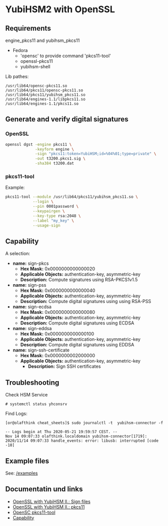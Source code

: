YubiHSM2 with OpenSSL
=====================

Requirements
------------

engine_pkcs11 and yubihsm_pkcs11

* Fedora
  * 'opensc' to provide command 'pkcs11-tool'
  * openssl-pkcs11
  * yubihsm-shell

Lib pathes:


```
/usr/lib64/opensc-pkcs11.so
/usr/lib64/pkcs11/opensc-pkcs11.so
/usr/lib64/pkcs11/yubihsm_pkcs11.so
/usr/lib64/engines-1.1/libpkcs11.so
/usr/lib64/engines-1.1/pkcs11.so
```


Generate and verify digital signatures
--------------------------------------

### OpenSSL ###

```bash
openssl dgst -engine pkcs11 \
             -keyform engine \
             -sign "pkcs11:token=YubiHSM;id=%04%01;type=private" \
             -out t3200.pkcs1.sig \
             -sha384 t3200.dat
```

### pkcs11-tool ###


Example:

```bash
pkcs11-tool --module /usr/lib64/pkcs11/yubihsm_pkcs11.so \
            --login \
            --pin 0001password \
            --keypairgen \
            --key-type rsa:2048 \
            --label "my_key" \
            --usage-sign
```

Capability
----------

A selection:

- **name:** sign-pkcs
  - **Hex Mask:** 0x0000000000000020
  - **Applicable Objects:** authentication-key, asymmetric-key
  - **Description:** Compute signatures using RSA-PKCS1v1.5
- **name:** sign-pss
  - **Hex Mask:** 0x0000000000000040
  - **Applicable Objects:** authentication-key, asymmetric-key
  - **Description:** Compute digital signatures using using RSA-PSS
- **name:** sign-ecdsa
  - **Hex Mask:** 0x0000000000000080
  - **Applicable Objects:** authentication-key, asymmetric-key
  - **Description:** Compute digital signatures using ECDSA
- **name:** sign-eddsa
	- **Hex Mask:** 0x0000000000000100
	- **Applicable Objects:** authentication-key, asymmetric-key
	- **Description:** Compute digital signatures using EDDSA
- **name:** sign-ssh-certificate
	- **Hex Mask:** 0x0000000002000000
  - **Applicable Objects:** authentication-key, asymmetric-key
	- **Description:** Sign SSH certificates


Troubleshooting
---------------

Check HSM Service

```
# systemctl status yhconsrv
```

Find Logs:

```
[or@olafthink cheat_sheets]$ sudo journalctl -t  yubihsm-connector -f

-- Logs begin at Thu 2020-05-21 19:59:57 CEST. --
Nov 14 09:07:33 olafthink.localdomain yubihsm-connector[1719]: 2020/11/14 09:07:33 handle_events: error: libusb: interrupted [code -10]

```


Example files
-------------

See: [/examples](/examples)


Documentatin und links
----------------------

* [OpenSSL with YubiHSM II.: Sign files](https://developers.yubico.com/YubiHSM2/Usage_Guides/OpenSSL_with_libp11.html)
* [OpenSSL with YubiHSM II.: pkcs11](https://developers.yubico.com/YubiHSM2/Usage_Guides/OpenSSL_with_pkcs11_engine.html)
* [OpenSC pkcs11-tool](https://developers.yubico.com/YubiHSM2/Usage_Guides/Using_OpenSC_pkcs11-tool.html)
* [Capability](https://developers.yubico.com/YubiHSM2/Concepts/Capability.html)